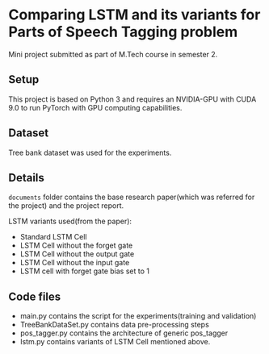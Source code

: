 # Comparing LSTM and its variants for Parts of Speech Tagging problem

Mini project submitted as part of M.Tech course in semester 2.
 
## Setup
This project is based on Python 3 and requires an NVIDIA-GPU with CUDA 9.0 to run PyTorch with GPU computing capabilities.

## Dataset
Tree bank dataset was used for the experiments.

## Details
```documents``` folder contains the base research paper(which was referred for the project) and the project report.

LSTM variants used(from the paper): 
- Standard LSTM Cell
- LSTM Cell without the forget gate 
- LSTM Cell without the output gate 
- LSTM Cell without the input gate
- LSTM cell with forget gate bias set to 1

## Code files
- main.py contains the script for the experiments(training and validation) 
- TreeBankDataSet.py contains data pre-processing steps
- pos_tagger.py contains the architecture of generic pos_tagger
- lstm.py contains variants of LSTM Cell mentioned above.

